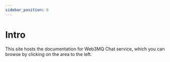 ```yaml
---
sidebar_position: 0
---
```


# Intro

This site hosts the documentation for Web3MQ Chat service, which you can browse by clicking on the area to the left.
